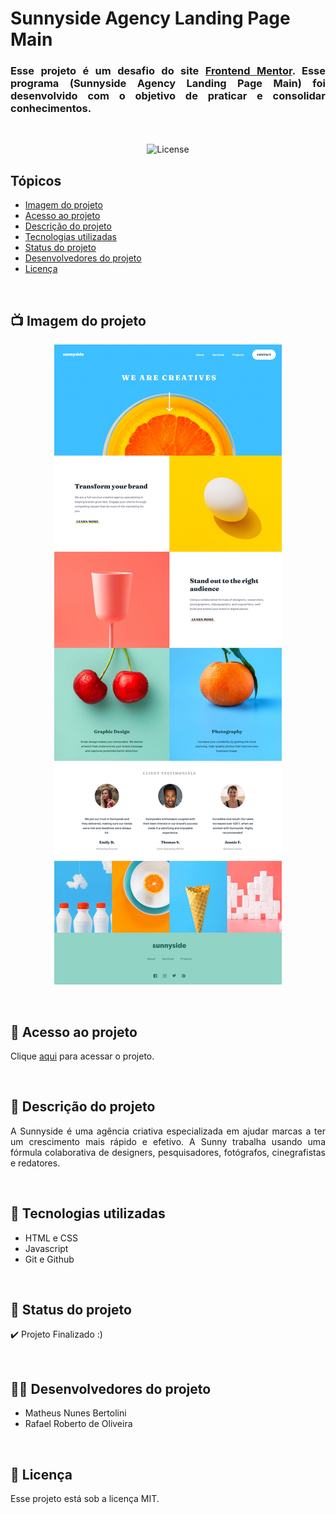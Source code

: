 # Sunnyside Agency Landing Page Main

<h3 align="justify">
    Esse projeto é um desafio do site <a href="https://www.frontendmentor.io/">Frontend Mentor</a>. Esse programa (Sunnyside Agency Landing Page Main) foi desenvolvido com o objetivo de praticar e consolidar conhecimentos.
</h3>

<br>

<p align="center">
    <img alt="License" src="https://img.shields.io/static/v1?label=license&message=MIT&color=49AA26&labelColor=000000">
</p>

## Tópicos
- [Imagem do projeto](#img)
- [Acesso ao projeto](#acesso)
- [Descrição do projeto](#desc)
- [Tecnologias utilizadas](#tec)
- [Status do projeto](#status)
- [Desenvolvedores do projeto](#devs)
- [Licença](#license)

<br>

<h2 id="img">📺 Imagem do projeto</h2>
<p align="center">
    <img src=".github/preview.jpg" alt="interface do projeto">
</p>

<br>

<h2 id="acesso">🔗 Acesso ao projeto</h2>

Clique [aqui](https://fel1324.github.io/Sunnyside-Agency-Landing-Page/) para acessar o projeto.

<br>

<h2 id="desc">📙 Descrição do projeto</h2>

<p align="justify">
    A Sunnyside é uma agência criativa especializada em ajudar marcas a ter um crescimento mais rápido e efetivo. A Sunny trabalha usando uma fórmula colaborativa de designers, pesquisadores, fotógrafos, cinegrafistas e redatores.
</p>

<br>

<h2 id="tec">🚀 Tecnologias utilizadas</h2>

* HTML e CSS
* Javascript
* Git e Github

<br>

<h2 id="status">🚧 Status do projeto</h2>

✔️ Projeto Finalizado :)

<br>

<h2 id="devs">👨‍💻 Desenvolvedores do projeto</h2>

* Matheus Nunes Bertolini
* Rafael Roberto de Oliveira

<br>

<h2 id="license">📝 Licença</h2>

Esse projeto está sob a licença MIT. 
